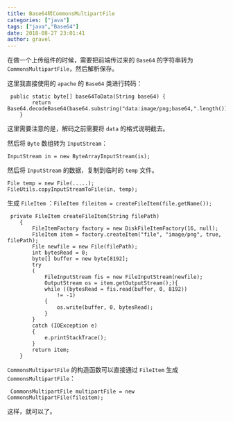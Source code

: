 ```yaml
---
title: Base64转CommonsMultipartFile 
categories: ["java"]
tags: ["java","Base64"]
date: 2018-08-27 23:01:41 
author: gravel
---
```


在做一个上传组件的时候，需要把前端传过来的 `Base64` 的字符串转为 `CommonsMultipartFile`，然后解析保存。

<!--more-->

这里我直接使用的 `apache` 的 `Base64` 类进行转码：

```
 public static byte[] base64ToData(String base64) {
        return Base64.decodeBase64(base64.substring("data:image/png;base64,".length()));
    }
```
这里需要注意的是，解码之前需要将 `data` 的格式说明截去。

然后将 `Byte` 数组转为 `InputStream`：
```
InputStream in = new ByteArrayInputStream(is);
```
然后将 `InputStream` 的数据，复制到临时的 `temp` 文件。

```
File temp = new File(.....);
FileUtils.copyInputStreamToFile(in, temp);
```
生成 `FileItem` ：```FileItem fileitem = createFileItem(file.getName());```

```
 private FileItem createFileItem(String filePath)  
    {  
        FileItemFactory factory = new DiskFileItemFactory(16, null);  
        FileItem item = factory.createItem("file", "image/png", true, filePath);  
        File newfile = new File(filePath);  
        int bytesRead = 0;  
        byte[] buffer = new byte[8192];  
        try  
        (  
            FileInputStream fis = new FileInputStream(newfile);  
            OutputStream os = item.getOutputStream();){
            while ((bytesRead = fis.read(buffer, 0, 8192))  
                != -1)  
            {  
                os.write(buffer, 0, bytesRead);  
            }  
        }  
        catch (IOException e)  
        {  
            e.printStackTrace();  
        }  
        return item;  
    }
```
`CommonsMultipartFile` 的构造函数可以直接通过 `FileItem` 生成 `CommonsMultipartFile`：


```
 CommonsMultipartFile multipartFile = new CommonsMultipartFile(fileitem);
```

这样，就可以了。